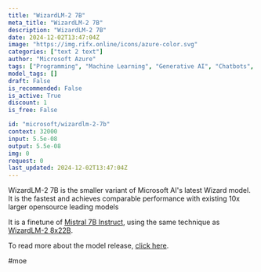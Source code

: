 ```yaml
---
title: "WizardLM-2 7B"
meta_title: "WizardLM-2 7B"
description: "WizardLM-2 7B"
date: 2024-12-02T13:47:04Z
image: "https://img.rifx.online/icons/azure-color.svg"
categories: ["text 2 text"]
author: "Microsoft Azure"
tags: ["Programming", "Machine Learning", "Generative AI", "Chatbots", "Data Science"]
model_tags: []
draft: False
is_recommended: False
is_active: True
discount: 1
is_free: False

id: "microsoft/wizardlm-2-7b"
context: 32000
input: 5.5e-08
output: 5.5e-08
img: 0
request: 0
last_updated: 2024-12-02T13:47:04Z
---
```


WizardLM-2 7B is the smaller variant of Microsoft AI's latest Wizard model. It is the fastest and achieves comparable performance with existing 10x larger opensource leading models

It is a finetune of [Mistral 7B Instruct](/mistralai/mistral-7b-instruct), using the same technique as [WizardLM-2 8x22B](/microsoft/wizardlm-2-8x22b).

To read more about the model release, [click here](https://wizardlm.github.io/WizardLM2/).

#moe

